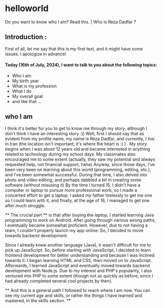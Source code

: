 # helloworld
 Do you want to know who I am? Read this. |  Who is Reza Dadfar ?


## Introduction : 
First of all, let me say that this is my first text, and it might have some issues. I apologize in advance!

#### Today (16th of July, 2024), I want to talk to you about the following topics:

- Who I am 
- My birth year 
- What is my profession 
- What I do
- My overall goal 
- and like that ... 

## who I am 
I think it's better for you to get to know me through my story, although I don't think I have an interesting story :))
Well, first I should say that as evident from my profile name, my name is Reza Dadfar, and currently, I live in Iran (the location isn't important; it's where the heart is :) ) . 
My story begins when I was about 12 years old and became interested in anything related to technology during my school days. My classmates also encouraged me to some extent (actually, they saw my potential and always requested help, not financial support, haha) Anyway, since those days, I've been very keen on learning about this world (programming, editing, etc.), and I've been somewhat successful. During that time, I also delved into photo and video editing, and perhaps dabbled a bit in creating some software (without misusing it) By the time I turned 15, I didn't have a computer or laptop to pursue more professional work, so I made a concerted effort to get a laptop. I asked my father tirelessly to get me one so I could learn with it, and finally, at the age of 16, I managed to get one after much struggle.

** The crucial part ** is that after buying the laptop, I started learning Java programming to work on Android. After going through various wrong paths, I eventually became somewhat proficient. However, due to not having a team, I couldn't properly launch my app online. So, I decided to move towards backend development.


Since I already knew another language (Java), it wasn't difficult for me to pick up JavaScript. So, before starting with JavaScript, I decided to learn frontend development for better understanding and because I was inclined towards it. I began learning HTML and CSS, then moved on to JavaScript. Afterwards, I learned JavaScript and eventually moved towards backend development with Node.js. Due to my interest and PHP's popularity, I also ventured into PHP to some extent (though not as quickly as before, since I had already completed several cool projects by then).

** And this is a general path I followed to reach where I am now. You can see my current age and skills, or rather the things I have learned and mastered, in the skills section. **
